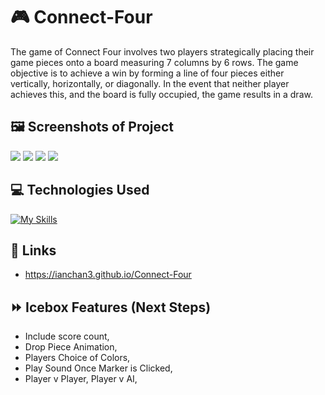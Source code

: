# :video_game: Connect-Four
The game of Connect Four involves two players strategically placing their game pieces onto a board measuring 7 columns by 6 rows. The game objective is to achieve a win by forming a line of four pieces either vertically, horizontally, or diagonally. In the event that neither player achieves this, and the board is fully occupied, the game results in a draw.

## :framed_picture: **Screenshots of Project**
<img src = https://i.imgur.com/wYpyYIv.png> 
<img src = https://i.imgur.com/KhZEHKl.jpg>
<img src = https://i.imgur.com/7xnAizc.jpg> 
<img src = https://i.imgur.com/ar6D3Yw.jpg>

## :computer: **Technologies Used**
[![My Skills](https://skillicons.dev/icons?i=js,html,css,github,vscode,markdown)](https://skillicons.dev)

## :link: **Links**
- https://ianchan3.github.io/Connect-Four

## :fast_forward: **Icebox Features (Next Steps)**
- Include score count,
- Drop Piece Animation,
- Players Choice of Colors,
- Play Sound Once Marker is Clicked,
- Player v Player, Player v AI,
